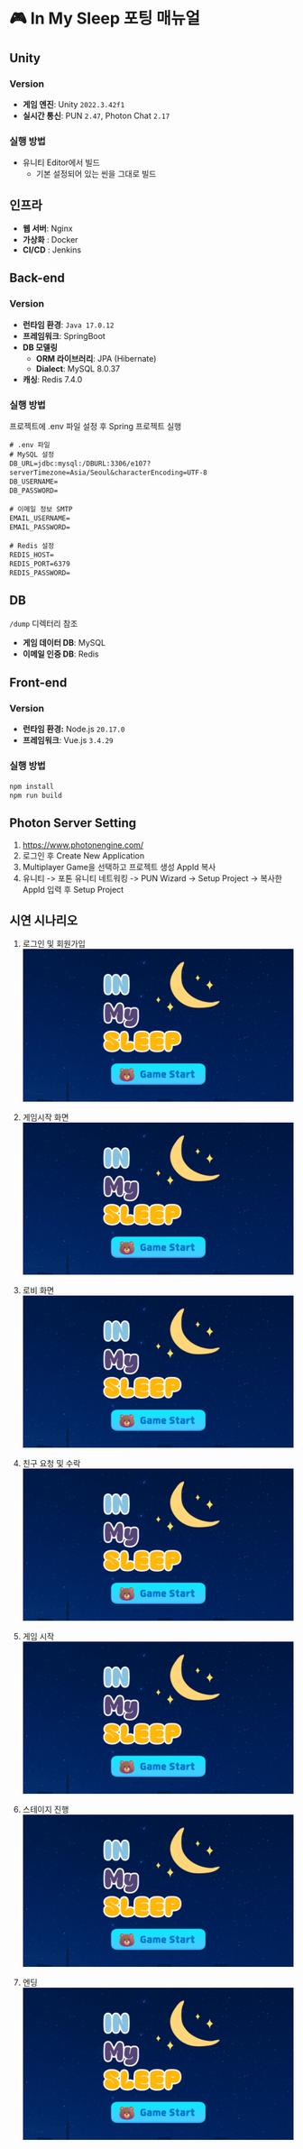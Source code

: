 # 🎮 In My Sleep 포팅 매뉴얼

## Unity

### Version

- **게임 엔진**: Unity `2022.3.42f1`
- **실시간 통신**: PUN `2.47`, Photon Chat `2.17`

### 실행 방법

- 유니티 Editor에서 빌드
    - 기본 설정되어 있는 씬을 그대로 빌드

## 인프라

- **웹 서버**: Nginx
- **가상화** : Docker
- **CI/CD** : Jenkins

## Back-end

### Version

- **런타임 환경**: `Java 17.0.12`
- **프레임워크**: SpringBoot
- **DB 모델링**
    - **ORM 라이브러리**: JPA (Hibernate)
    - **Dialect**: MySQL 8.0.37
- **캐싱**: Redis 7.4.0

### 실행 방법
프로젝트에 .env 파일 설정 후 Spring 프로젝트 실행
```env
# .env 파일
# MySQL 설정
DB_URL=jdbc:mysql:/DBURL:3306/e107?serverTimezone=Asia/Seoul&characterEncoding=UTF-8
DB_USERNAME=
DB_PASSWORD=

# 이메일 정보 SMTP
EMAIL_USERNAME=
EMAIL_PASSWORD=

# Redis 설정
REDIS_HOST=
REDIS_PORT=6379
REDIS_PASSWORD=
```

## DB
`/dump` 디렉터리 참조
- **게임 데이터 DB**: MySQL
- **이메일 인증 DB**: Redis

## Front-end

### Version

- **런타임 환경:** Node.js `20.17.0`
- **프레임워크**: Vue.js `3.4.29`

### 실행 방법

```terminal
npm install
npm run build
```

## Photon Server Setting

1. https://www.photonengine.com/
2. 로그인 후 Create New Application
3. Multiplayer Game을 선택하고 프로젝트 생성 AppId 복사
4. 유니티 -> 포톤 유니티 네트워킹 -> PUN Wizard -> Setup Project -> 복사한 AppId 입력 후 Setup Project

## 시연 시나리오

1. 로그인 및 회원가입
![image.png](./img/02_GameStart.png)


2. 게임시작 화면
![image.png](./img/02_GameStart.png)


3. 로비 화면
![image-1.png](./img/02_GameStart.png)


4. 친구 요청 및 수락
![image-2.png](./img/02_GameStart.png)


5. 게임 시작
![image-3.png](./img/02_GameStart.png)


6. 스테이지 진행
![image-4.png](./img/02_GameStart.png)


7. 엔딩
![image-5.png](./img/02_GameStart.png)
